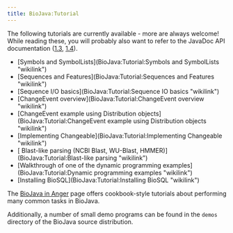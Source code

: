 ```yaml
---
title: BioJava:Tutorial
---
```


The following tutorials are currently available - more are always
welcome! While reading these, you will probably also want to refer to
the JavaDoc API documentation
([1.3](http://www.biojava.org/docs/api/index.html),
[1.4](http://www.biojava.org/docs/api14/index.html)).

-   [Symbols and
    SymbolLists](BioJava:Tutorial:Symbols and SymbolLists "wikilink")
-   [Sequences and
    Features](BioJava:Tutorial:Sequences and Features "wikilink")
-   [Sequence I/O
    basics](BioJava:Tutorial:Sequence IO basics "wikilink")
-   [ChangeEvent
    overview](BioJava:Tutorial:ChangeEvent overview "wikilink")
-   [ChangeEvent example using Distribution
    objects](BioJava:Tutorial:ChangeEvent example using Distribution objects "wikilink")
-   [Implementing
    Changeable](BioJava:Tutorial:Implementing Changeable "wikilink")
-   [ Blast-like parsing (NCBI Blast, WU-Blast,
    HMMER)](BioJava:Tutorial:Blast-like parsing "wikilink")
-   [Walkthrough of one of the dynamic programming
    examples](BioJava:Tutorial:Dynamic programming examples "wikilink")
-   [Installing BioSQL](BioJava:Tutorial:Installing BioSQL "wikilink")

The [BioJava in Anger](BioJava:Cookbook "wikilink") page offers
cookbook-style tutorials about performing many common tasks in BioJava.

Additionally, a number of small demo programs can be found in the
`demos` directory of the BioJava source distribution.
